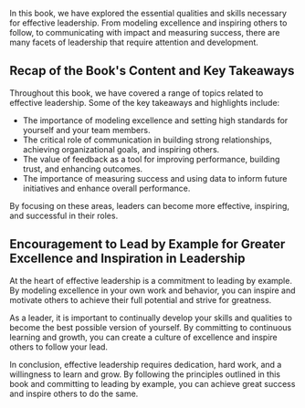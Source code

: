 

In this book, we have explored the essential qualities and skills necessary for effective leadership. From modeling excellence and inspiring others to follow, to communicating with impact and measuring success, there are many facets of leadership that require attention and development.

Recap of the Book's Content and Key Takeaways
---------------------------------------------

Throughout this book, we have covered a range of topics related to effective leadership. Some of the key takeaways and highlights include:

* The importance of modeling excellence and setting high standards for yourself and your team members.
* The critical role of communication in building strong relationships, achieving organizational goals, and inspiring others.
* The value of feedback as a tool for improving performance, building trust, and enhancing outcomes.
* The importance of measuring success and using data to inform future initiatives and enhance overall performance.

By focusing on these areas, leaders can become more effective, inspiring, and successful in their roles.

Encouragement to Lead by Example for Greater Excellence and Inspiration in Leadership
-------------------------------------------------------------------------------------

At the heart of effective leadership is a commitment to leading by example. By modeling excellence in your own work and behavior, you can inspire and motivate others to achieve their full potential and strive for greatness.

As a leader, it is important to continually develop your skills and qualities to become the best possible version of yourself. By committing to continuous learning and growth, you can create a culture of excellence and inspire others to follow your lead.

In conclusion, effective leadership requires dedication, hard work, and a willingness to learn and grow. By following the principles outlined in this book and committing to leading by example, you can achieve great success and inspire others to do the same.